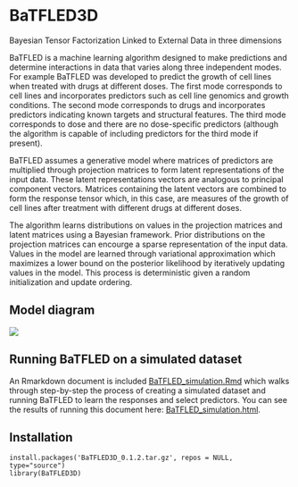 BaTFLED3D
=============
Bayesian Tensor Factorization Linked to External Data in three dimensions

BaTFLED is a machine learning algorithm designed to make predictions and determine interactions in data that varies along three independent modes. For example BaTFLED was developed to predict the growth of cell lines when treated with drugs at different doses. The first mode corresponds to cell lines and incorporates predictors such as cell line genomics and growth conditions. The second mode corresponds to drugs and incorporates predictors indicating known targets and structural features. The third mode corresponds to dose and there are no dose-specific predictors (although the algorithm is capable of including predictors for the third mode if present).

BaTFLED assumes a generative model where matrices of predictors are multiplied through projection matrices to form latent representations of the input data. These latent representations vectors are analogous to principal component vectors. Matrices containing the latent vectors are combined to form the response tensor which, in this case, are measures of the growth of cell lines after treatment with different drugs at different doses.

The algorithm learns distributions on values in the projection matrices and latent matrices using a Bayesian framework. Prior distributions on the projection matrices can encourge a sparse representation of the input data. Values in the model are learned through variational approximation which maximizes a lower bound on the posterior likelihood by iteratively updating values in the model. This process is deterministic given a random initialization and update ordering.

Model diagram
-------
![](https://github.com/nathanlazar/BaTFLED3D/blob/master/BaTFLED_model.png)

Running BaTFLED on a simulated dataset
-------

An Rmarkdown document is included [BaTFLED_simulation.Rmd](https://github.com/nathanlazar/BaTFLED3D/blob/master/BaTFLED_simulation.Rmd) which walks through step-by-step the process of creating a simulated dataset and running BaTFLED to learn the responses and select predictors. You can see the results of running this document here: [BaTFLED_simulation.html](https://github.com/nathanlazar/BaTFLED3D/blob/master/BaTFLED_simulation.html).

Installation
-----------

```
install.packages('BaTFLED3D_0.1.2.tar.gz', repos = NULL, type="source")
library(BaTFLED3D)
```
